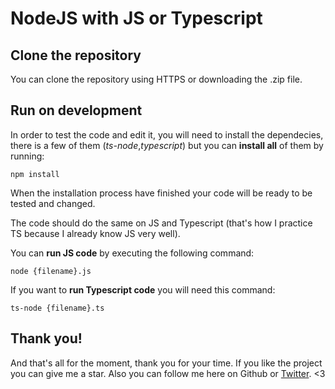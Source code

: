 # NodeJS with JS or Typescript

## Clone the repository
You can clone the repository using HTTPS or downloading the .zip file.

## Run on development
In order to test the code and edit it, you will need to install the dependecies, there is a few of them (_ts-node_,_typescript_) but you can **install all** of them by running:

`npm install`

When the installation process have finished your code will be ready to be tested and changed.

The code should do the same on JS and Typescript (that's how I practice TS because I already know JS very well).

You can **run JS code** by executing the following command:

`node {filename}.js`

If you want to **run Typescript code** you will need this command:

`ts-node {filename}.ts`

## Thank you!

And that's all for the moment, thank you for your time. If you like the project you can give me a star.
Also you can follow me here on Github or [Twitter](https://twitter.com/cristodca). <3